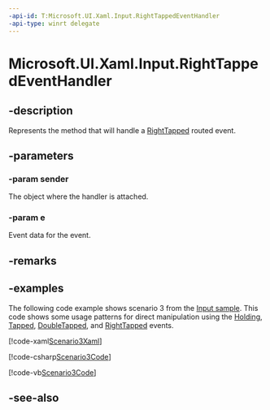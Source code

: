 ```yaml
---
-api-id: T:Microsoft.UI.Xaml.Input.RightTappedEventHandler
-api-type: winrt delegate
---
```

<!-- Delegate syntax.
public delegate void RightTappedEventHandler(System.Object sender, Microsoft.UI.Xaml.Input.RightTappedRoutedEventArgs e)
-->
# Microsoft.UI.Xaml.Input.RightTappedEventHandler

## -description
Represents the method that will handle a [RightTapped](../microsoft.ui.xaml/uielement_righttapped.md) routed event.

## -parameters
### -param sender
The object where the handler is attached.

### -param e
Event data for the event.


## -remarks

## -examples
The following code example shows scenario 3 from the [Input sample](https://github.com/microsoftarchive/msdn-code-gallery-microsoft/tree/411c271e537727d737a53fa2cbe99eaecac00cc0/Official%20Windows%20Platform%20Sample/Input%20XAML%20user%20input%20events%20sample). This code shows some usage patterns for direct manipulation using the [Holding](../microsoft.ui.xaml/uielement_holding.md), [Tapped](../microsoft.ui.xaml/uielement_tapped.md), [DoubleTapped](../microsoft.ui.xaml/uielement_doubletapped.md), and [RightTapped](../microsoft.ui.xaml/uielement_righttapped.md) events.



[!code-xaml[Scenario3Xaml](../microsoft.ui.xaml/code/input/csharp/Scenario3.xaml#SnippetScenario3Xaml)]

[!code-csharp[Scenario3Code](../microsoft.ui.xaml/code/input/csharp/Scenario3.xaml.cs#SnippetScenario3Code)]

[!code-vb[Scenario3Code](../microsoft.ui.xaml/code/input/vbnet/Scenario3.xaml.vb#SnippetScenario3Code)]


## -see-also
